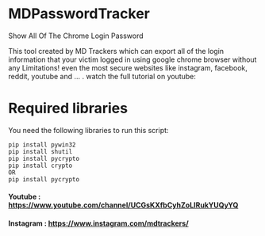# MDPasswordTracker
Show All Of The Chrome Login Password

This tool created by MD Trackers which can export all of the login information 
that your victim logged in using google chrome browser without any Limitations!
even the most secure websites like instagram, facebook, reddit, youtube and ... .
watch the full tutorial on youtube:

# Required libraries

You need the following libraries to run this script:

``` batch
pip install pywin32
pip install shutil
pip install pycrypto
pip install crypto
OR
pip install pycrypto
 ```
<h4> Youtube : <a href="https://www.youtube.com/channel/UCGsKXfbCyhZoLIRukYUQyYQ?sub_confirmation=1">https://www.youtube.com/channel/UCGsKXfbCyhZoLIRukYUQyYQ</a> </h4>
<h4> Instagram : <a href="https://www.instagram.com/MDtrackers/">https://www.instagram.com/mdtrackers/</a> </h4>
